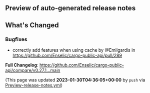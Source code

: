 ## Preview of auto-generated release notes
<!-- Release notes generated using configuration in .github/release.yml at main -->

## What's Changed
### Bugfixes
* correctly add features when using cache by @Emilgardis in https://github.com/Enselic/cargo-public-api/pull/289


**Full Changelog**: https://github.com/Enselic/cargo-public-api/compare/v0.27.1...main


(This page was updated **2023-01-30T04:36:05+00:00** by `push` via [Preview-release-notes.yml](https://github.com/Enselic/cargo-public-api/actions/runs/4040632663))
